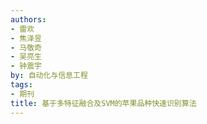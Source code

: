 ```yaml
---
authors:
- 雷欢
- 焦泽昱
- 马敬奇
- 吴亮生
- 钟震宇
by: 自动化与信息工程
tags:
- 期刊
title: 基于多特征融合及SVM的苹果品种快速识别算法
---
```

